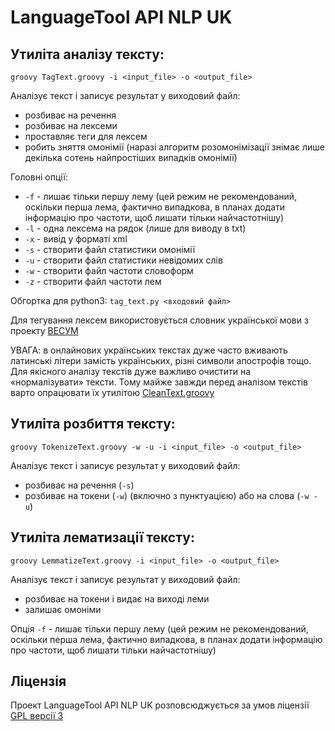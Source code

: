 # LanguageTool API NLP UK


## Утиліта аналізу тексту:
`groovy TagText.groovy -i <input_file> -o <output_file>`

Аналізує текст і записує результат у виходовий файл:

* розбиває на речення
* розбиває на лексеми
* проставляє теги для лексем
* робить зняття омонімії (наразі алгоритм розомонімізації знімає лише декілька сотень найпростіших випадків омонімії)


Головні опції:

- `-f` - лишає тільки першу лему (цей режим не рекомендований, оскільки перша лема, фактично випадкова, в планах додати інформацію про частоти, щоб лишати тільки найчастотнішу)
- `-l` - одна лексема на рядок (лише для виводу в txt)
- `-x` - вивід у форматі xml
- `-s` - створити файл статистики омонімії
- `-u` - створити файл статистики невідомих слів
- `-w` - створити файл частоти словоформ
- `-z` - створити файл частоти лем

Обгортка для python3: `tag_text.py <входовий файл>`


Для тегування лексем використовується словник української мови з проекту [ВЕСУМ](https://github.com/brown-uk/dict_uk)

УВАГА: в онлайнових українських текстах дуже часто вживають латинські літери замість українських, різні символи апострофів тощо.
Для якісного аналізу текстів дуже важливо очистити на «нормалізувати» тексти. 
Тому майже завжди перед аналізом текстів варто опрацювати їх утилітою [CleanText.groovy](../tools)



## Утиліта розбиття тексту:
`groovy TokenizeText.groovy -w -u -i <input_file> -o <output_file>`

Аналізує текст і записує результат у виходовий файл:

- розбиває на речення (`-s`)
- розбиває на токени (`-w`) (включно з пунктуацією) або на слова (`-w -u`)


## Утиліта лематизації тексту:
`groovy LemmatizeText.groovy -i <input_file> -o <output_file>`

Аналізує текст і записує результат у виходовий файл:

- розбиває на токени і видає на виході леми
- залишає омоніми

Опція `-f` - лишає тільки першу лему (цей режим не рекомендований, оскільки перша лема, фактично випадкова, в планах додати інформацію про частоти, щоб лишати тільки найчастотнішу)


## Ліцензія

Проект LanguageTool API NLP UK розповсюджується за умов ліцензії [GPL версії 3](https://www.gnu.org/licenses/gpl.html)

